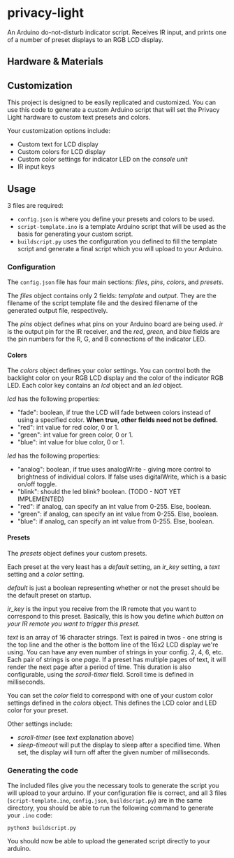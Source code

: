 # privacy-light
An Arduino do-not-disturb indicator script. Receives IR input, and prints one of a number of preset displays to an RGB LCD display.

## Hardware & Materials

## Customization
This project is designed to be easily replicated and customized. You can use this code to generate a custom Arduino script that will set the Privacy Light hardware to custom text presets and colors.

Your customization options include:
- Custom text for LCD display
- Custom colors for LCD display
- Custom color settings for indicator LED on the *console unit*
- IR input keys

## Usage
3 files are required:
- `config.json` is where you define your presets and colors to be used.
- `script-template.ino` is a template Arduino script that will be used as the basis for generating your custom script.
- `buildscript.py` uses the configuration you defined to fill the template script and generate a final script which you will upload to your Arduino.

### Configuration
The `config.json` file has four main sections: *files*, *pins*, *colors*, and *presets*.

The *files* object contains only 2 fields: *template* and *output*. They are the filename of the script template file and the desired filename of the generated output file, respectively.

The *pins* object defines what pins on your Arduino board are being used. *ir* is the output pin for the IR receiver, and the *red*, *green*, and *blue* fields are the pin numbers for the R, G, and B connections of the indicator LED.

#### Colors
The *colors* object defines your color settings. You can control both the backlight color on your RGB LCD display and the color of the indicator RGB LED.
Each color key contains an *lcd* object and an *led* object.

*lcd* has the following properties:
- "fade": boolean, if true the LCD will fade between colors instead of using a specified color. **When true, other fields need not be defined.**
- "red": int value for red color, 0 or 1.
- "green": int value for green color, 0 or 1.
- "blue": int value for blue color, 0 or 1.

*led* has the following properties:
- "analog": boolean, if true uses analogWrite - giving more control to brightness of individual colors. If false uses digitalWrite, which is a basic on/off toggle.
- "blink": should the led blink? boolean. (TODO - NOT YET IMPLEMENTED)
- "red": if analog, can specify an int value from 0-255. Else, boolean.
- "green": if analog, can specify an int value from 0-255. Else, boolean.
- "blue": if analog, can specify an int value from 0-255. Else, boolean.

#### Presets
The *presets* object defines your custom presets.

Each preset at the very least has a *default* setting, an *ir_key* setting, a *text* setting and a *color* setting.

*default* is just a boolean representing whether or not the preset should be the default preset on startup.

*ir_key* is the input you receive from the IR remote that you want to correspond to this preset. Basically, this is how you define *which button on your IR remote you want to trigger this preset.*

*text* is an array of 16 character strings. Text is paired in twos - one string is the top line and the other is the bottom line of the 16x2 LCD display we're using. 
You can have any even number of strings in your config. 2, 4, 6, etc. Each pair of strings is one *page*. If a preset has multiple pages of text, it will render the next page after a period of time. This duration is also configurable, using the *scroll-timer* field. Scroll time is defined in milliseconds.

You can set the *color* field to correspond with one of your custom color settings defined in the *colors* object. This defines the LCD color and LED color for your preset.

Other settings include:
- *scroll-timer* (see *text* explanation above)
- *sleep-timeout* will put the display to sleep after a specified time. When set, the display will turn off after the given number of milliseconds.

### Generating the code
The included files give you the necessary tools to generate the script you will upload to your arduino. If your configuration file is correct, and all 3 files (`script-template.ino`, `config.json`, `buildscript.py`) are in the same directory, you should be able to run the following command to generate your `.ino` code:

```python3 buildscript.py```

You should now be able to upload the generated script directly to your arduino.
